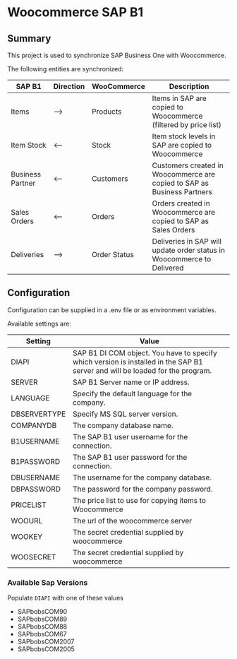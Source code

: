 # Woocommerce SAP B1

## Summary

This project is used to synchronize SAP Business One with Woocommerce.

The following entities are synchronized:

| SAP B1           | Direction | WooCommerce  | Description                                                             |
| ---------------- | --------- | ------------ | ----------------------------------------------------------------------- |
| Items            | -->       | Products     | Items in SAP are copied to Woocommerce (filtered by price list)         |
| Item Stock       | <--       | Stock        | Item stock levels in SAP are copied to Woocommerce                      |
| Business Partner | <--       | Customers    | Customers created in Woocommerce are copied to SAP as Business Partners |
| Sales Orders     | <--       | Orders       | Orders created in Woocommerce are copied to SAP as Sales Orders         |
| Deliveries       | -->       | Order Status | Deliveries in SAP will update order status in Woocommerce to Delivered  |

## Configuration

Configuration can be supplied in a .env file or as environment variables.

Available settings are:

| Setting      | Value                                                                                                                         |
| ------------ | ----------------------------------------------------------------------------------------------------------------------------- |
| DIAPI        | SAP B1 DI COM object. You have to specify which version is installed in the SAP B1 server and will be loaded for the program. |
| SERVER       | SAP B1 Server name or IP address.                                                                                             |
| LANGUAGE     | Specify the default language for the company.                                                                                 |
| DBSERVERTYPE | Specify MS SQL server version.                                                                                                |
| COMPANYDB    | The company database name.                                                                                                    |
| B1USERNAME   | The SAP B1 user username for the connection.                                                                                  |
| B1PASSWORD   | The SAP B1 user password for the connection.                                                                                  |
| DBUSERNAME   | The username for the company database.                                                                                        |
| DBPASSWORD   | The password for the company password.                                                                                        |
| PRICELIST    | The price list to use for copying items to Woocommerce                                                                        |
| WOOURL       | The url of the woocommerce server                                                                                             |
| WOOKEY       | The secret credential supplied by woocommerce                                                                                 |
| WOOSECRET    | The secret credential supplied by woocommerce                                                                                 |

### Available Sap Versions

Populate `DIAPI` with one of these values

- SAPbobsCOM90
- SAPbobsCOM89
- SAPbobsCOM88
- SAPbobsCOM67
- SAPbobsCOM2007
- SAPbobsCOM2005
